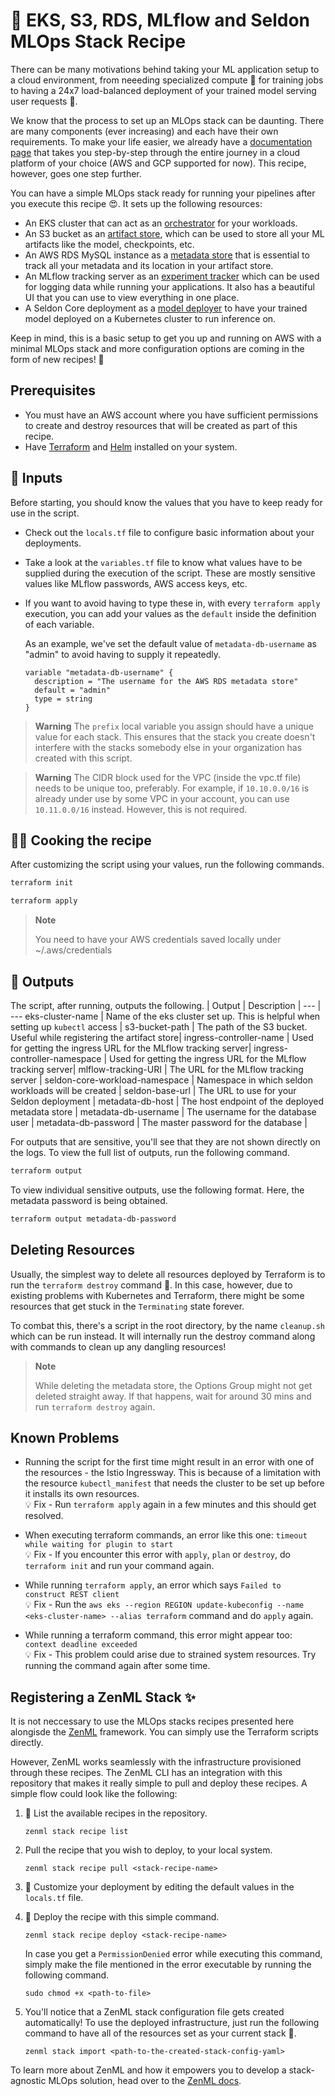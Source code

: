 # 🥗 EKS, S3, RDS, MLflow and Seldon MLOps Stack Recipe 

There can be many motivations behind taking your ML application setup to a cloud environment, from neeeding specialized compute 💪 for training jobs to having a 24x7 load-balanced deployment of your trained model serving user requests 🚀.

We know that the process to set up an MLOps stack can be daunting. There are many components (ever increasing) and each have their own requirements. To make your life easier, we already have a [documentation page](addlink) that takes you step-by-step through the entire journey in a cloud platform of your choice (AWS and GCP supported for now). This recipe, however, goes one step further. 

You can have a simple MLOps stack ready for running your pipelines after you execute this recipe 😍. It sets up the following resources: 
- An EKS cluster that can act as an [orchestrator]() for your workloads.
- An S3 bucket as an [artifact store](), which can be used to store all your ML artifacts like the model, checkpoints, etc. 
- An AWS RDS MySQL instance as a [metadata store]() that is essential to track all your metadata and its location in your artifact store.  
- An MLflow tracking server as an [experiment tracker]() which can be used for logging data while running your applications. It also has a beautiful UI that you can use to view everything in one place.
- A Seldon Core deployment as a [model deployer]() to have your trained model deployed on a Kubernetes cluster to run inference on. 

Keep in mind, this is a basic setup to get you up and running on AWS with a minimal MLOps stack and more configuration options are coming in the form of new recipes! 👀

## Prerequisites

* You must have an AWS account where you have sufficient permissions to create and destroy resources that will be created as part of this recipe.
* Have [Terraform](https://learn.hashicorp.com/tutorials/terraform/install-cli#install-terraform) and [Helm](https://helm.sh/docs/intro/install/#from-script) installed on your system.


## 🍅 Inputs

Before starting, you should know the values that you have to keep ready for use in the script. 
- Check out the `locals.tf` file to configure basic information about your deployments.
- Take a look at the `variables.tf` file to know what values have to be supplied during the execution of the script. These are mostly sensitive values like MLflow passwords, AWS access keys, etc.
- If you want to avoid having to type these in, with every  `terraform apply` execution, you can add your values as the `default` inside the definition of each variable. 

    As an example, we've set the default value of `metadata-db-username` as "admin" to avoid having to supply it repeatedly. 

    ```hcl
    variable "metadata-db-username" {
      description = "The username for the AWS RDS metadata store"
      default = "admin"
      type = string
    }
    ```
> **Warning** 
> The `prefix` local variable you assign should have a unique value for each stack. This ensures that the stack you create doesn't interfere with the stacks somebody else in your organization has created with this script.

> **Warning**
> The CIDR block used for the VPC (inside the vpc.tf file) needs to be unique too, preferably. For example, if `10.10.0.0/16` is already under use by some VPC in your account, you can use `10.11.0.0/16` instead. However, this is not required.

## 🧑‍🍳 Cooking the recipe

After customizing the script using your values, run the following commands.



```bash
terraform init
```

```bash
terraform apply
```

> **Note**
>
>  You need to have your AWS credentials saved locally under ~/.aws/credentials

## 🍜 Outputs 

The script, after running, outputs the following.
| Output | Description |
--- | ---
eks-cluster-name | Name of the eks cluster set up. This is helpful when setting up `kubectl` access |
s3-bucket-path | The path of the S3 bucket. Useful while registering the artifact store|
ingress-controller-name | Used for getting the ingress URL for the MLflow tracking server|
ingress-controller-namespace | Used for getting the ingress URL for the MLflow tracking server|
mlflow-tracking-URI | The URL for the MLflow tracking server |
seldon-core-workload-namespace | Namespace in which seldon workloads will be created |
seldon-base-url | The URL to use for your Seldon deployment |
metadata-db-host | The host endpoint of the deployed metadata store |
metadata-db-username | The username for the database user |
metadata-db-password | The master password for the database |

For outputs that are sensitive, you'll see that they are not shown directly on the logs. To view the full list of outputs, run the following command.

```bash
terraform output
```

To view individual sensitive outputs, use the following format. Here, the metadata password is being obtained. 

```bash
terraform output metadata-db-password
```
## Deleting Resources

Usually, the simplest way to delete all resources deployed by Terraform is to run the `terraform destroy` command 🤯. In this case, however, due to existing problems with Kubernetes and Terraform, there might be some resources that get stuck in the `Terminating` state forever. 

To combat this, there's a script in the root directory, by the name `cleanup.sh` which can be run instead. It will internally run the destroy command along with commands to clean up any dangling resources!

> **Note**
>
> While deleting the metadata store, the Options Group might not get deleted straight away. If that happens, wait for around 30 mins and run `terraform destroy` again.

## Known Problems

* Running the script for the first time might result in an error with one of the resources - the Istio Ingressway. This is because of a limitation with the resource `kubectl_manifest` that needs the cluster to be set up before it installs its own resources.
\
    💡 Fix - Run `terraform apply` again in a few minutes and this should get resolved.    



*  When executing terraform commands, an error like this one: `timeout while waiting for plugin to start` 
\
    💡 Fix - If you encounter this error with `apply`, `plan` or `destroy`, do `terraform init` and run your command again.

* While running `terraform apply`, an error which says `Failed to construct REST client` 
\
    💡 Fix - Run the `aws eks --region REGION update-kubeconfig --name <eks-cluster-name> --alias terraform` command and do `apply` again.

* While running a terraform command, this error might appear too: `context deadline exceeded`
\
    💡 Fix - This problem could arise due to strained system resources. Try running the command again after some time.
    
    
## Registering a ZenML Stack ✨

It is not neccessary to use the MLOps stacks recipes presented here alongisde the
[ZenML](https://github.com/zenml-io/zenml) framework. You can simply use the Terraform scripts
directly.

However, ZenML works seamlessly with the infrastructure provisioned through these recipes. The ZenML CLI has an integration with this repository that makes it really simple to pull and deploy these recipes. A simple flow could look like the following:

1. 📃 List the available recipes in the repository.

    ```shell
    zenml stack recipe list
    ```
2. Pull the recipe that you wish to deploy, to your local system.

    ```shell
    zenml stack recipe pull <stack-recipe-name>
    ```
3. 🎨 Customize your deployment by editing the default values in the `locals.tf` file.

4. 🚀 Deploy the recipe with this simple command.

    ```shell
    zenml stack recipe deploy <stack-recipe-name>
    ```
    In case you get a `PermissionDenied` error while executing this command, simply make the file mentioned in the error executable by running the following command.

    ```shell
    sudo chmod +x <path-to-file>
    ```

5. You'll notice that a ZenML stack configuration file gets created automatically! To use the deployed infrastructure, just run the following command to have all of the resources set as your current stack 🤯.

    ```shell
    zenml stack import <path-to-the-created-stack-config-yaml>
    ```

To learn more about ZenML and how it empowers you to develop a stack-agnostic MLOps solution, head
over to the [ZenML docs](https://docs.zenml.io).
